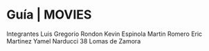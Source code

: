 # Guía | MOVIES
Integrantes
Luis Gregorio Rondon
Kevin Espinola
Martin Romero
Eric Martinez
Yamel Narducci 38 Lomas de Zamora 

